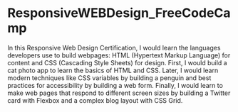 # ResponsiveWEBDesign_FreeCodeCamp
In this Responsive Web Design Certification, I would learn the languages developers use to build webpages: HTML (Hypertext Markup Language) for content and CSS (Cascading Style Sheets) for design.  First, I would build a cat photo app to learn the basics of HTML and CSS. Later, I would learn modern techniques like CSS variables by building a penguin and best practices for accessibility by building a web form.  Finally, I would learn to make web pages that respond to different screen sizes by building a Twitter card with Flexbox and a complex blog layout with CSS Grid.
